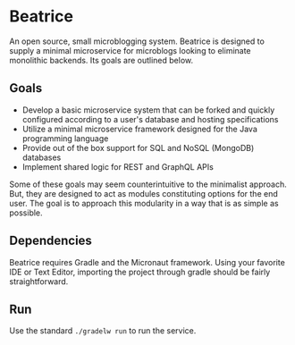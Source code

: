 # Beatrice
An open source, small microblogging system. Beatrice is designed to supply a minimal microservice for microblogs looking to eliminate monolithic backends. Its goals are outlined below. 

## Goals
- Develop a basic microservice system that can be forked and quickly configured according to a user's database and hosting specifications
- Utilize a minimal microservice framework designed for the Java programming language
- Provide out of the box support for SQL and NoSQL (MongoDB) databases
- Implement shared logic for REST and GraphQL APIs

Some of these goals may seem counterintuitive to the minimalist approach. But, they are designed to act as modules constituting options for the end user. The goal is to approach this modularity in a way that is as simple as possible.

## Dependencies
Beatrice requires Gradle and the Micronaut framework. Using your favorite IDE or Text Editor, importing the project through gradle should be fairly straightforward. 

## Run
Use the standard `./gradelw run` to run the service.
